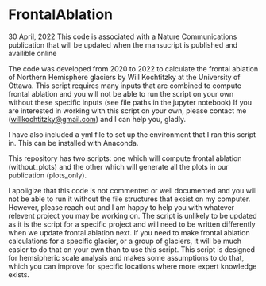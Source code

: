 # FrontalAblation
30 April, 2022
This code is associated with a Nature Communications publication that will be updated when the mansucript is published and availible online

The code was developed from 2020 to 2022 to calculate the frontal ablation of Northern Hemisphere glaciers by Will Kochtitzky at the University of Ottawa.
This script requires many inputs that are combined to compute frontal ablation and you will not be able to run the script on your own without these specific inputs (see file paths in the jupyter notebook)
If you are interested in working with this script on your own, please contact me (willkochtitzky@gmail.com) and I can help you, gladly.

I have also included a yml file to set up the environment that I ran this script in. This can be installed with Anaconda.

This repository has two scripts: one which will compute frontal ablation (without_plots) and the other which will generate all the plots in our publication (plots_only).

I apoligize that this code is not commented or well documented and you will not be able to run it without the file structures that exsist on my computer. However, please reach out and I am happy to help you with whatever relevent project you may be working on.
The script is unlikely to be updated as it is the script for a specific project and will need to be written differently when we update frontal ablation next.
If you need to make frontal ablation calculations for a specific glacier, or a group of glaciers, it will be much easier to do that on your own than to use this script. This script is designed for hemsipheric scale analysis and makes some assumptions to do that, which you can improve for specific locations where more expert knowledge exists.
